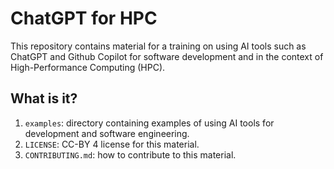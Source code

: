 # ChatGPT for HPC

This repository contains material for a training on using AI tools such as
ChatGPT and Github Copilot for software development and in the context
of High-Performance Computing (HPC).


## What is it?

1. `examples`: directory containing examples of using AI tools for
   development and software engineering.
1. `LICENSE`: CC-BY 4 license for this material.
1. `CONTRIBUTING.md`: how to contribute to this material.
